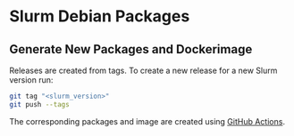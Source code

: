 # Slurm Debian Packages

## Generate New Packages and Dockerimage

Releases are created from tags.
To create a new release for a new Slurm version run:

```bash
git tag "<slurm_version>"
git push --tags
```

The corresponding packages and image are created using [GitHub Actions](./.github/workflows/build-slurm-packages.yml).
